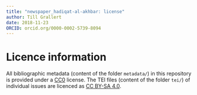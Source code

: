 ```yaml
---
title: "newspaper_hadiqat-al-akhbar: license"
author: Till Grallert
date: 2018-11-23
ORCID: orcid.org/0000-0002-5739-8094
---
```


# Licence information

All bibliographic metadata (content of the folder `metadata/`) in this repository is provided under a [CC0](https://creativecommons.org/publicdomain/zero/1.0/) license. The TEI files (content of the folder `tei/`) of individual issues are licenced as [CC BY-SA 4.0](http://creativecommons.org/licenses/by-sa/4.0/).
